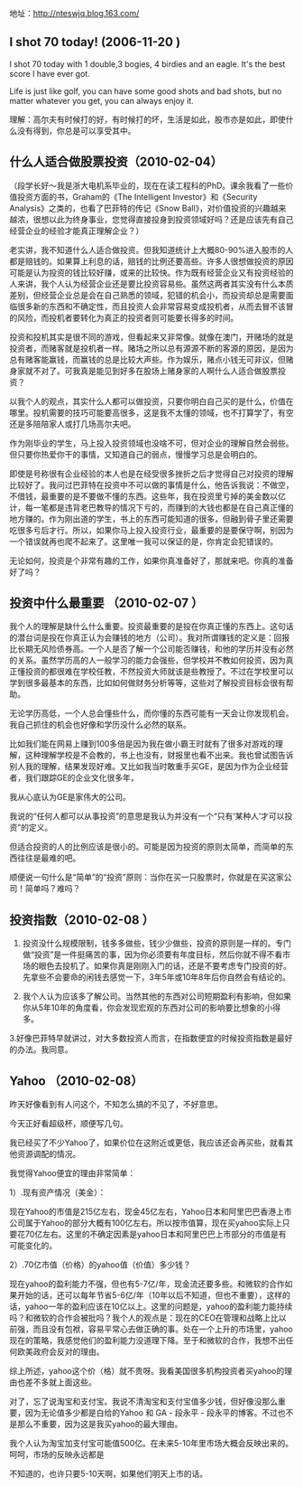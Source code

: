 地址：http://nteswjq.blog.163.com/

## I shot 70 today! (2006-11-20 )
I shot 70 today with 1 double,3 bogies, 4 birdies and an eagle. It's the best score I have ever got.

Life is just like golf, you can have some good shots and bad shots, but no matter whatever you get, you can always enjoy it.

理解：高尔夫有时候打的好，有时候打的坏，生活是如此，股市亦是如此，即使什么没有得到，你总是可以享受其中。

## 什么人适合做股票投资（2010-02-04）
（段学长好～我是浙大电机系毕业的，现在在读工程科的PhD。课余我看了一些价值投资方面的书，Graham的《The Intelligent Investor》和《Security Analysis》之类的，也看了巴菲特的传记《Snow Ball》，对价值投资的兴趣越来越浓，很想以此为终身事业，您觉得直接投身到投资领域好吗？还是应该先有自己经营企业的经验才能真正理解企业？）

老实讲，我不知道什么人适合做投资。但我知道统计上大概80-90%进入股市的人都是赔钱的。如果算上利息的话，赔钱的比例还要高些。许多人很想做投资的原因可能是认为投资的钱比较好赚，或来的比较快。作为既有经营企业又有投资经验的人来讲，我个人认为经营企业还是要比投资容易些。虽然这两者其实没有什么本质差别，但经营企业总是会在自己熟悉的领域，犯错的机会小，而投资却总是需要面临很多新的东西和不确定性，而且投资人会非常容易变成投机者，从而去冒不该冒的风险，而投机者要转化为真正的投资者则可能要长得多的时间。

投资和投机其实是很不同的游戏，但看起来又非常像。就像在澳门，开赌场的就是投资者，而赌客就是投机者一样。赌场之所以总有源源不断的客源的原因，是因为总有赌客能赢钱，而赢钱的总是比较大声些。作为娱乐，赌点小钱无可非议，但赌身家就不对了。可我真是能见到好多在股场上赌身家的人啊什么人适合做股票投资？

以我个人的观点，其实什么人都可以做投资，只要你明白自己买的是什么，价值在哪里。投机需要的技巧可能要高很多，这是我不太懂的领域，也不打算学了，有空还是多陪陪家人或打几场高尔夫吧。

作为刚毕业的学生，马上投入投资领域也没啥不可，但对企业的理解自然会弱些。但只要你热爱你干的事情，又知道自己的弱点，慢慢学习总是会明白的。

即使是号称很有企业经验的本人也是在经受很多挫折之后才觉得自己对投资的理解比较好了。我问过巴菲特在投资中不可以做的事情是什么，他告诉我说：不做空，不借钱，最重要的是不要做不懂的东西。这些年，我在投资里亏掉的美金数以亿计，每一笔都是违背老巴教导的情况下亏的，而赚到的大钱也都是在自己真正懂的地方赚的。作为刚出道的学生，书上的东西可能知道的很多，但融到骨子里还需要吃很多亏后才行。所以，如果你马上投入投资行业，最重要的是要保守啊，别因为一个错误就再也爬不起来了。这里唯一我可以保证的是，你肯定会犯错误的。

无论如何，投资是个非常有趣的工作，如果你真准备好了，那就来吧。你真的准备好了吗？

## 投资中什么最重要  （2010-02-07 ）
我个人的理解是缺什么什么重要。投资最重要的是投在你真正懂的东西上。这句话的潜台词是投在你真正认为会赚钱的地方（公司）。我对所谓赚钱的定义是：回报比长期无风险债券高。一个人是否了解一个公司能否赚钱，和他的学历并没有必然的关系。虽然学历高的人一般学习的能力会强些，但学校并不教如何投资，因为真正懂投资的都很难在学校任教，不然投资大师就该是些教授了。不过在学校里可以学到很多最基本的东西，比如如何做财务分析等等，这些对了解投资目标会很有帮助。

无论学历高低，一个人总会懂些什么，而你懂的东西可能有一天会让你发现机会。我自己抓住的机会也好像和学历没什么必然的联系。

比如我们能在网易上赚到100多倍是因为我在做小霸王时就有了很多对游戏的理解，这种理解学校是不会教的，书上也没有，财报里也看不出来。我也曾试图告诉别人我的理解，结果发现好难。又比如我当时敢重手买GE，是因为作为企业经营者，我们跟踪GE的企业文化很多年，

我从心底认为GE是家伟大的公司。

我说的“任何人都可以从事投资”的意思是我认为并没有一个“只有‘某种人’才可以投资”的定义。

但适合投资的人的比例应该是很小的。可能是因为投资的原则太简单，而简单的东西往往是最难的吧。

顺便说一句什么是“简单”的“投资”原则：当你在买一只股票时，你就是在买这家公司！简单吗？难吗？

## 投资指数（2010-02-08 ）
1. 投资没什么规模限制，钱多多做些，钱少少做些，投资的原则是一样的。专门做“投资”是一件挺痛苦的事，因为你必须要有年度目标，然后你就不得不看市场的眼色去投机了。如果你真是刚刚入门的话，还是不要考虑专门投资的好。先拿些不会要命的闲钱去感觉一下，3年5年或10年8年后你自然会有结论的。

2. 我个人认为应该多了解公司。当然其他的东西对公司短期盈利有影响，但如果你从5年10年的角度看，你会发现宏观的东西对公司的影响要比想象的小得多。

3.好像巴菲特早就讲过，对大多数投资人而言，在指数便宜的时候投资指数是最好的办法。我同意。

## Yahoo （2010-02-08）
昨天好像看到有人问这个，不知怎么搞的不见了，不好意思。

今天正好看超级杯，顺便写几句。

我已经买了不少Yahoo了，如果价位在这附近或更低，我应该还会再买些，就看其他资源调配的情况。

我觉得Yahoo便宜的理由非常简单：

1）.现有资产情况（美金）：

现在Yahoo的市值是215亿左右，现金45亿左右，Yahoo日本和阿里巴巴香港上市公司属于Yahoo的部分大概有100亿左右。所以按市值算，现在买yahoo实际上只要花70亿左右。这里的不确定因素是yahoo日本和阿里巴巴上市部分的市值是有可能变化的。

2）.70亿市值（价格）的yahoo值（价值）多少钱？

现在yahoo的盈利能力不强，但也有5-7亿/年，现金流还要多些。和微软的合作如果开始的话，还可以每年节省5-6亿/年（10年以后不知道，但也不重要），这样的话，yahoo一年的盈利应该在10亿以上。这里的问题是，yahoo的盈利能力能持续吗？和微软的合作会被批吗？我个人的观点是：现在的CEO在管理和战略上比以前强，而且没有包袱，容易平常心去做正确的事。处在一个上升的市场里，yahoo现在的策略，我感觉他们的盈利能力没道理下降。至于和微软的合作，我想不出任何欧美政府会反对的理由。

综上所述，yahoo这个价（格）就不贵呀。我看美国很多机构投资者买yahoo的理由也差不多就上面这些。

对了，忘了说淘宝和支付宝。我说不清淘宝和支付宝值多少钱，但好像没那么重要，因为无论值多少都是白给的Yahoo 和 GA - 段永平 - 段永平的博客。不过也不是那么不重要，因为这是我买yahoo的最大理由。

我个人认为淘宝加支付宝可能值500亿。在未来5-10年里市场大概会反映出来的。呵呵，市场的反映永远都是

不知道的，也许只要5-10天啊，如果他们明天上市的话。